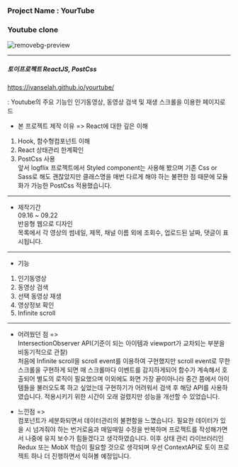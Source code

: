 ### Project Name : YourTube

### Youtube clone

![removebg-preview](https://user-images.githubusercontent.com/78192018/134353583-c29e3dec-41a6-44ed-a42c-8dd29576e081.png)

---

##### 토이프로젝트 ReactJS, PostCss

https://ivanselah.github.io/yourtube/

: Youtube의 주요 기능인 인기동영상, 동영상 검색 및 재생 스크롤을 이용한 페이지로드

- 본 프로젝트 제작 이유
  => React에 대한 깊은 이해

1. Hook, 함수형컴포넌트 이해  
2. React 상태관리 한계확인  
3. PostCss 사용  
   앞서 logflix 프로젝트에서 Styled component는 사용해 봤으며 기존 Css or Sass로 해도 괜찮았지만 클래스명을 매번 다르게 해야 하는 불편한 점 때문에 모듈화가 가능한 PostCss 적용했습니다.

---

- 제작기간  
  09.16 ~ 09.22  
  반응형 웹으로 디자인  
  목록에서 각 영상의 썸네일, 제목, 채널 이름 외에 조회수, 업로드된 날짜, 댓글이 표시됩니다.

---

- 기능

1. 인기동영상
2. 동영상 검색
3. 선택 동영상 재생
4. 영상정보 확인
5. Infinite scroll

---

- 어려웠던 점
=>  
IntersectionObserver API(기준이 되는 아이템과 viewport가 교차되는 부분을 비동기적으로 관찰)  
처음에 Infinite scroll을 scroll event를 이용하여 구현했지만 scroll event로 무한 스크롤을 구현하게 되면 매 스크롤마다 이벤트를 감지하게되어 함수가 계속해서 호출되어 별도의 로직이 필요했으며 이외에도 화면 가장 끝이아니라 중간 쯤에서 아이템들을 불러오도록 하고 싶었는데 구현하기가 어려워서 검색 후 해당 API를 사용하였습니다. 적용시키기 위한 시간이 오래 걸렸지만 성능을 개선할 수 있었습니다.

- 느낀점
=>  
컴포넌트가 세분화되면서 데이터관리의 불편함을 느꼈습니다. 필요한 데이터가 있을 시 넘겨줘야 하는 번거로움과 매일매일 수정을 반복하며 프로젝트를 작성해가면서 나중에 유지 보수가 힘들겠다고 생각하였습니다. 이후 상태 관리 라이브러리인 Redux 또는 MobX 학습이 필요할 것으로 생각되며 우선 ContextAPI로 토이 프로젝트 하나 더 진행하면서 익혀볼 예정입니다.

